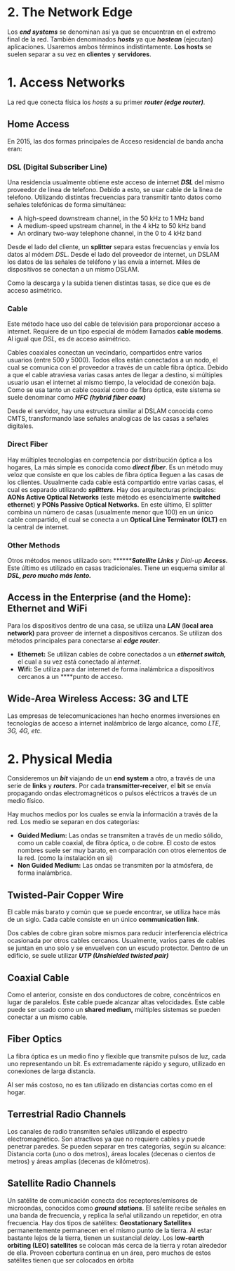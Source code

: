 # 2. The Network Edge

Los ***********end systems*********** se denominan así ya que se encuentran en el extremo final de la red. También denominados *****hosts***** ya que *******hostean******* (ejecutan) aplicaciones. Usaremos ambos términos indistintamente. **********Los hosts********** se suelen separar a su vez en ********clientes******** y **********servidores**********.

# 1. Access Networks

La red que conecta física los *hosts* a su primer *******router (edge router)*******.

## Home Access

En 2015, las dos formas principales de Acceso residencial de banda ancha eran:

### **DSL (Digital Subscriber Line)**

Una residencia usualmente obtiene este acceso de internet ***DSL*** del mismo proveedor de linea de telefono. Debido a esto, se usar cable de la linea de telefono. Utilizando distintas frecuencias para transmitir tanto datos como señales telefónicas de forma simultánea:

- A high-speed downstream channel, in the 50 kHz to 1 MHz band
- A medium-speed upstream channel, in the 4 kHz to 50 kHz band
- An ordinary two-way telephone channel, in the 0 to 4 kHz band

Desde el lado del cliente, un ********splitter******** separa estas frecuencias y envía los datos al módem *DSL*. Desde el lado del proveedor de internet, un DSLAM los datos de las señales de teléfono y las envía a internet. Miles de dispositivos se conectan a un mismo DSLAM.

Como la descarga y la subida tienen distintas tasas, se dice que es de acceso asimétrico.

### **Cable**

Este método hace uso del cable de televisión para proporcionar acceso a internet. Requiere de un tipo especial de módem llamados ************cable modems************. Al igual que *DSL*, es de acceso asimétrico.

Cables coaxiales conectan un vecindario, compartidos entre varios usuarios (entre 500 y 5000). Todos ellos están conectados a un nodo, el cual se comunica con el proveedor a través de un cable fibra óptica. Debido a que el cable atraviesa varias casas antes de llegar a destino, si múltiples usuario usan el internet al mismo tiempo, la velocidad de conexión baja. Como se usa tanto un cable coaxial como de fibra óptica, este sistema se suele denominar como ***HFC*** *******************(hybrid fiber coax)*******************

Desde el servidor, hay una estructura similar al DSLAM conocida como CMTS, transformando lase señales analogicas de las casas a señales digitales.

### Direct Fiber

Hay múltiples tecnologías en competencia por distribución óptica a los hogares, La más simple es conocida como ***********direct fiber***********. Es un método muy veloz que consiste en que los cables de fibra óptica lleguen a las casas de los clientes. Usualmente cada cable está compartido entre varias casas, el cual es separado utilizando *********splitters.********* Hay dos arquitecturas principales: **AONs Active Optical Networks** (este método es esencialmente ****switched ethernet****) **y PONs Passive Optical Networks.** En este último, El splitter combina un número de casas (usualmente menor que 100) en un único cable compartido, el cual se conecta a un **************Optical Line Terminator (OLT)************** en la central de internet.

### Other Methods

Otros métodos menos utilizado son: *********Satellite Links** y **Dial-up* ******Access.******** Este último es utilizado en casas tradicionales. Tiene un esquema similar al ***DSL, pero mucho más lento.*** 

## Access in the Enterprise (and the Home): Ethernet and WiFi

Para los dispositivos dentro de una casa, se utiliza una ***LAN*** (********************local area network)******************** para proveer de internet a dispositivos cercanos. Se utilizan dos métodos principales para conectarse al ***********edge router***********.

- ********************Ethernet:******************** Se utilizan cables de cobre conectados a un ***************ethernet switch,*************** el cual a su vez está conectado al *internet*.
- ************Wifi:************ Se utiliza para dar internet de forma inalámbrica a dispositivos cercanos a un ****punto de acceso.

## Wide-Area Wireless Access: 3G and LTE

Las empresas de telecomunicaciones han hecho enormes inversiones en tecnologías de acceso a internet inalámbrico de largo alcance, como *LTE, 3G, 4G, etc.*

# 2. Physical Media

Consideremos un ***bit*** viajando de un **********end system********** a otro, a través de una serie de ******links****** y *******routers.******* Por cada ********************transmitter-receiver********************, el ****bit**** se envía propagando ondas electromagnéticos o pulsos eléctricos a través de un medio físico.

Hay muchos medios por los cuales se envía la información a través de la red. Los medio se separan en dos categorías:

- **Guided Medium:** Las ondas se transmiten a través de un medio sólido, como un cable coaxial, de fibra óptica, o de cobre. El costo de estos nombres suele ser muy barato, en comparación con otros elementos de la red. (como la instalación en si)
- **Non Guided Medium:** Las ondas se transmiten por la atmósfera, de forma inalámbrica.

## **Twisted-Pair Copper Wire**

El cable más barato y común que se puede encontrar, se utiliza hace más de un siglo. Cada cable consiste en un único ********************communication link********************.

Dos cables de cobre giran sobre mismos para reducir interferencia eléctrica ocasionada por otros cables cercanos. Usualmente, varios pares de cables se juntan en uno solo y se envuelven con un escudo protector. Dentro de un edificio, se suele utilizar *************UTP (Unshielded twisted pair)*************

## **Coaxial Cable**

Como el anterior, consiste en dos conductores de cobre, concéntricos en lugar de paralelos. Este cable puede alcanzar altas velocidades. Este cable puede ser usado como un ****shared medium,**** múltiples sistemas se pueden conectar a un mismo cable.

## **Fiber Optics**

La fibra óptica es un medio fino y flexible que transmite pulsos de luz, cada uno representando un bit. Es extremadamente rápido y seguro, utilizado en conexiones de larga distancia. 

Al ser más costoso, no es tan utilizado en distancias cortas como en el hogar.

## **Terrestrial Radio Channels**

Los canales de radio transmiten señales utilizando el espectro electromagnético. Son atractivos ya que no requiere cables y puede penetrar paredes. Se pueden separar en tres categorías, según su alcance: Distancia corta (uno o dos metros), áreas locales (decenas o cientos de metros) y áreas amplias (decenas de kilómetros).

## **Satellite Radio Channels**

Un satélite de comunicación conecta dos receptores/emisores de microondas, conocidos como ***************ground stations***************. El satélite recibe señales en una banda de frecuencia, y replica la señal utilizando un repetidor, en otra frecuencia. Hay dos tipos de satélites: **Geostationary Satellites** permanentemente permanecen en el mismo punto de la tierra. Al estar bastante lejos de la tierra, tienen un sustancial *delay*. Los l**ow-earth orbiting (LEO) satellites** se colocan más cerca de la tierra y rotan alrededor de ella. Proveen cobertura continua en un área, pero muchos de estos satélites tienen que ser colocados en órbita